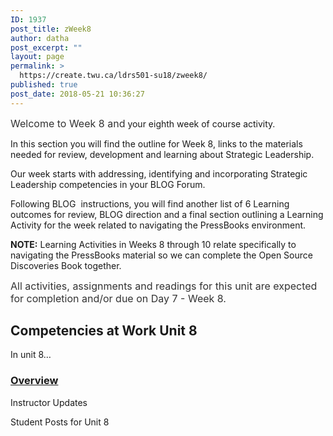 ```yaml
---
ID: 1937
post_title: zWeek8
author: datha
post_excerpt: ""
layout: page
permalink: >
  https://create.twu.ca/ldrs501-su18/zweek8/
published: true
post_date: 2018-05-21 10:36:27
---
```

<span style="float: none;background-color: transparent;color: #333333;cursor: text;font-family: -apple-system,BlinkMacSystemFont,'Segoe UI',Roboto,Oxygen-Sans,Ubuntu,Cantarell,'Helvetica Neue',sans-serif;font-size: 16px;font-style: normal;font-variant: normal;font-weight: 400;letter-spacing: normal;text-align: left;text-decoration: none;text-indent: 0px">Welcome to Week 8 and</span> your eighth week of course activity.

In this section you will find the outline for Week 8, links to the materials needed for review, development and learning about Strategic Leadership.

Our week starts with addressing, identifying and incorporating Strategic Leadership competencies in your BLOG Forum.

Following BLOG  instructions, you will find another list of 6 Learning outcomes for review, BLOG direction and a final section outlining a Learning Activity for the week related to navigating the PressBooks environment.

<strong>NOTE:</strong> Learning Activities in Weeks 8 through 10 relate specifically to navigating the PressBooks material so we can complete the Open Source Discoveries Book together.

<span style="float: none;background-color: transparent;color: #333333;cursor: text;font-family: -apple-system,BlinkMacSystemFont,'Segoe UI',Roboto,Oxygen-Sans,Ubuntu,Cantarell,'Helvetica Neue',sans-serif;font-size: 16px;font-style: normal;font-variant: normal;font-weight: 400;letter-spacing: normal;text-align: left;text-decoration: none;text-indent: 0px">All activities, assignments and readings for this unit are expected for completion and/or due on Day 7 - Week 8.</span>

<!--themify_builder_static-->
<h2>Competencies at Work
Unit 8</h2>
In unit 8&#8230;

<a href="https://create.twu.ca/ldrs501-su18/unit-8/"> 

 </a>
<h3><a href="https://create.twu.ca/ldrs501-su18/unit-8/">Overview</a></h3>
Instructor Updates 

 Student Posts for Unit 8<!--/themify_builder_static-->